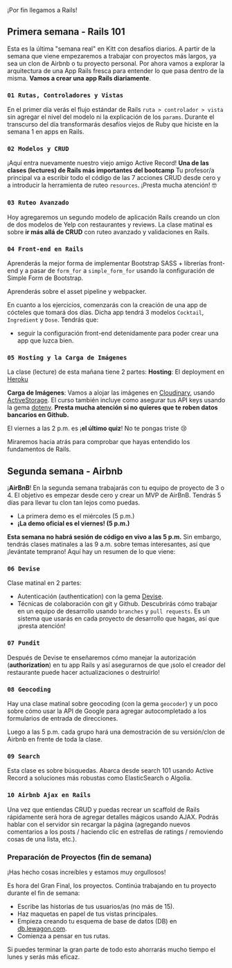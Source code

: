 ¡Por fin llegamos a Rails!

## Primera semana - Rails 101

Esta es la última "semana real" en Kitt con desafíos diarios. A partir de la semana que viene empezaremos a trabajar con proyectos más largos, ya sea un clon de Airbnb o tu proyecto personal. Por ahora vamos a explorar la arquitectura de una App Rails fresca para entender lo que pasa dentro de la misma. **Vamos a crear una app Rails diariamente**.

### `01 Rutas, Controladores y Vistas`

En el primer día verás el flujo estándar de Rails `ruta > controlador > vista` sin agregar el nivel del modelo ni la explicación de los `params`. Durante el transcurso del día transformarás desafíos viejos de Ruby que hiciste en la semana 1 en apps en Rails.

### `02 Modelos y CRUD`

¡Aquí entra nuevamente nuestro viejo amigo Active Record! **Una de las clases (lectures) de Rails más importantes del bootcamp** Tu profesor/a principal va a escribir todo el código de las 7 acciones CRUD desde cero y a introducir la herramienta de ruteo `resources`. ¡Presta mucha atención! 🤓

### `03 Ruteo Avanzado`

Hoy agregaremos un segundo modelo de aplicación Rails creando un clon de dos modelos de Yelp con restaurantes y reviews. La clase matinal es sobre **ir más allá de CRUD** con ruteo avanzado y validaciones en Rails.

### `04 Front-end en Rails`

Aprenderás la mejor forma de implementar Bootstrap SASS + librerías front-end y a pasar de `form_for` a `simple_form_for` usando la configuración de Simple Form de Bootstrap.

Aprenderás sobre el asset pipeline y webpacker.

En cuanto a los ejercicios, comenzarás con la creación de una app de cócteles que tomará dos días. Dicha app tendrá 3 modelos `Cocktail`, `Ingredient` y `Dose`. Tendrás que:
- seguir la configuración front-end detenidamente para poder crear una app que luzca bien.

### `05 Hosting y la Carga de Imágenes`

La clase (lecture) de esta mañana tiene 2 partes:
**Hosting**: El deployment en [Heroku](http://heroku.com/)

**Carga de Imágenes**: Vamos a alojar las imágenes en [Cloudinary](http://cloudinary.com/), usando [ActiveStorage](https://guides.rubyonrails.org/v6.0.1/active_storage_overview.html). El curso también incluye como asegurar tus API keys usando la gema [dotenv](https://github.com/bkeepers/dotenv). **Presta mucha atención si no quieres que te roben datos bancarios en Github.**

El viernes a las 2 p.m. es ¡**el último quiz**! No te pongas triste 😢

Miraremos hacia atrás para comprobar que hayas entendido los fundamentos de Rails.

## Segunda semana - Airbnb

¡**AirBnB**! En la segunda semana trabajarás con tu equipo de proyecto de 3 o 4. El objetivo es empezar desde cero y crear un MVP de AirBnB. Tendrás 5 días para llevar tu clon tan lejos como puedas.

- La primera demo es el miércoles (5 p.m.)
- **¡La demo oficial es el viernes! (5 p.m.)**

**Esta semana no habrá sesión de código en vivo a las 5 p.m.** Sin embargo, tendrás clases matinales a las 9 a.m. sobre temas interesantes, así que ¡levántate temprano! Aquí hay un resumen de lo que viene:

### `06 Devise`

Clase matinal en 2 partes:

- Autenticación (authentication) con la gema [Devise](https://github.com/plataformatec/devise).
- Técnicas de colaboración con git y Github. Descubrirás cómo trabajar en un equipo de desarrollo usando `branches` y `pull requests`. Es un sistema que usarás en cada proyecto de desarrollo que hagas, así que ¡presta atención!

### `07 Pundit`

Después de Devise te enseñaremos cómo manejar la autorización (**authorization**) en tu app Rails y así asegurarnos de que ¡solo el creador del restaurante puede hacer actualizaciones o destruirlo!

### `08 Geocoding`

Hay una clase matinal sobre geocoding (con la gema `geocoder`) y un poco sobre cómo usar la API de Google para agregar autocompletado a los formularios de entrada de direcciones.

Luego a las 5 p.m. cada grupo hará una demostración de su versión/clon de Airbnb en frente de toda la clase.

### `09 Search`

Esta clase es sobre búsquedas. Abarca desde search 101 usando Active Record a soluciones más robustas como ElasticSearch o Algolia.

### `10 Airbnb Ajax en Rails`

Una vez que entiendas CRUD y puedas recrear un scaffold de Rails rápidamente será hora de agregar detalles mágicos usando AJAX. Podrás hablar con el servidor sin recargar la página (agregando nuevos comentarios a los posts / haciendo clic en estrellas de ratings / removiendo cosas de una lista, etc.).

### Preparación de Proyectos (fin de semana)

¡Has hecho cosas increíbles y estamos muy orgullosos!

Es hora del Gran Final, los proyectos. Continúa trabajando en tu proyecto durante el fin de semana:

- Escribe las historias de tus usuarios/as (no más de 15).
- Haz maquetas en papel de tus vistas principales.
- Empieza creando tu esquema de base de datos (DB) en [db.lewagon.com](http://db.lewagon.com).
- Comienza a pensar en tus rutas.

Si puedes terminar la gran parte de todo esto ahorrarás mucho tiempo el lunes y serás más eficaz.
